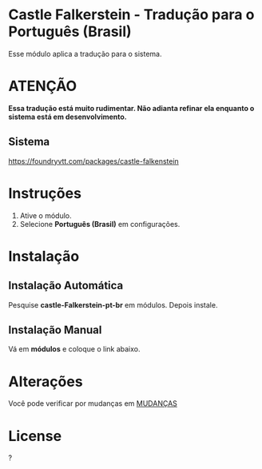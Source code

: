 # Castle Falkerstein - Tradução para o Português (Brasil)
Esse módulo aplica a tradução para o sistema.

# ATENÇÃO
**Essa tradução está muito rudimentar. Não adianta refinar ela enquanto o sistema está em desenvolvimento.**

## Sistema
https://foundryvtt.com/packages/castle-falkenstein
# Instruções
1. Ative o módulo.
2. Selecione **Português (Brasil)** em configurações.

# Instalação

## Instalação Automática
Pesquise **castle-Falkerstein-pt-br** em módulos. Depois instale.

## Instalação Manual
Vá em **módulos** e coloque o link abaixo. 

# Alterações
Você pode verificar por mudanças em [MUDANÇAS](CHANGELOG.md)

# License
?
